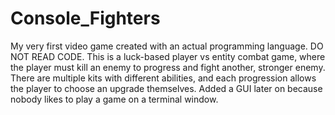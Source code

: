 # Console_Fighters

My very first video game created with an actual programming language. DO NOT READ CODE. This is a luck-based player vs entity combat game, where the player must kill an enemy to progress and fight another, stronger enemy. There are multiple kits with different abilities, and each progression allows the player to choose an upgrade themselves. Added a GUI later on because nobody likes to play a game on a terminal window.
